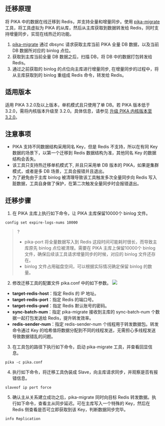 
## 迁移原理

将 PIKA 中的数据在线迁移到 Redis，并支持全量和增量同步。使用 [pika-migrate](https://github.com/Qihoo360/pika/tree/v3_2_7_migrate) 工具，将工具虚拟为 PIKA 的从库，然后从主库获取到数据转发给 Redis，同时支持增量同步，实现在线热迁的功能。

1. [pika-migrate](https://github.com/Qihoo360/pika/tree/v3_2_7_migrate) 通过 dbsync 请求获取主库当前 PIKA 全量 DB 数据，以及当前 DB 数据所对应的 binlog 点位。
2. 获取到主库当前全量 DB 数据之后，扫描 DB，将 DB 中的数据打包转发给 Redis。
3. 通过之前获取的 binlog 的点位向主库进行增量同步, 在增量同步的过程中，将从主库获取到的 binlog 重组成 Redis 命令，转发给 Redis。

## 适用版本

适用 PIKA 3.2.0及以上版本，单机模式且只使用了单 DB。若 PIKA 版本低于3.2.0，需将内核版本升级至 3.2.0。具体信息，请参见 [升级 PIKA 内核版本至3.2.0](https://github.com/Qihoo360/pika/wiki/如何升级到Pika3.1或3.2)。

## 注意事项

- PIKA 支持不同数据结构采用同名 Key，但是 Redis 不⽀持，所以在有同 Key 数据的场景下，以第⼀个迁移到 Redis 数据结构为准，其他同名 Key 的数据结构会丢失。
- 该工具只支持热迁移单机模式下, 并且只采⽤单 DB 版本的 PIKA，如果是集群模式，或者是多 DB 场景，⼯具会报错并且退出。
- 为了避免由于主库 binlog 被清理导致该⼯具触发多次全量同步向 Redis 写入脏数据，工具自身做了保护，在第⼆次触发全量同步时会报错退出。

##  迁移步骤

1. 在 PIKA 主库上执行如下命令，让 PIKA 主库保留10000个 binlog 文件。
```
config set expire-logs-nums 10000 
```
> ?
> - pika-port 将全量数据写入到 Redis 这段时间可能耗时很长，而导致主库原先 binlog 点位被清理。需要在 PIKA 主库上保留10000个 binlog ⽂件，确保后续该⼯具请求增量同步的时候，对应的 binlog 文件还存在。
> - binlog 文件占用磁盘空间，可以根据实际情况确定保留 binlog 的数量。
2. 修改迁移工具的配置文件 pika.conf 中的如下参数。
![](https://qcloudimg.tencent-cloud.cn/raw/3646268c10c0c2f605550dbc3d176dc7.png)
 - **target-redis-host**：指定 Redis 的 IP 地址。
 - **target-redis-port**：指定 Redis 的端口号。
 - **target-redis-pwd**：指定 Redis 默认账号的密码。
 - **sync-batch-num**：指定 pika-migrate 接收到主库的 sync-batch-num 个数据⼀起打包发送给 Redis，提升转发效率。
 - **redis-sender-num**：指定 redis-sender-num 个线程用于转发数据包。转发命令通过 Key 的哈希值将数据分配到不同的线程发送，无需担心多线程发送导致数据错乱的问题。
3. 在工具包的路径下执行如下命令，启动 pika-migrate 工具，并查看回显信息。
```
pika -c pika.conf
```
4. 执行如下命令，将迁移工具伪装成 Slave，向主库请求同步，并观察是否有报错信息。
```
slaveof ip port force
```
5. 确认主从关系建立成功之后，pika-migrate 同时向目标 Redis 转发数据。执行如下命令，查看主从同步延迟。可在主库写入⼀个特殊的 Key，然后在 Redis 侧查看是否可立即获取到该 Key，判断数据同步完毕。
```
info Replication
```


